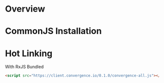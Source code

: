 # Overview
 

# CommonJS Installation




# Hot Linking

With RxJS Bundled
```html
<script src="https://client.convergence.io/0.1.0/convergence-all.js"></script>
```